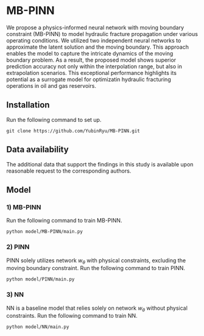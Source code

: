 # MB-PINN
We propose a physics-informed neural network with moving boundary constraint (MB-PINN) to model hydraulic fracture propagation under various operating conditions. We utilized two independent neural networks to approximate the latent solution and the moving boundary. This approach enables the model to capture the intricate dynamics of the moving boundary problem. As a result, the proposed model shows superior prediction accuracy not only within the interpolation range, but also in extrapolation scenarios. This exceptional performance highlights its potential as a surrogate model for optimizatin hydraulic fracturing operations in oil and gas reservoirs. 

## Installation
Run the following command to set up.

    git clone https://github.com/YubinRyu/MB-PINN.git
    
## Data availability
The additional data that support the findings in this study is available upon reasonable request to the corresponding authors. 

## Model
### 1) MB-PINN
Run the following command to train MB-PINN. 

    python model/MB-PINN/main.py

### 2) PINN
PINN solely utilizes network $w_θ$ with physical constraints, excluding the moving boundary constraint. Run the following command to train PINN.

    python model/PINN/main.py
    
### 3) NN
NN is a baseline model that relies solely on network $w_θ$ without physical constraints. 
Run the following command to train NN.

    python model/NN/main.py
